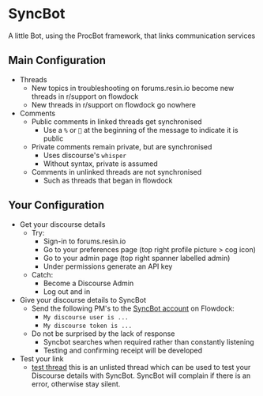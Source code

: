 # SyncBot

A little Bot, using the ProcBot framework, that links communication services

## Main Configuration

* Threads
  * New topics in troubleshooting on forums.resin.io become new threads in r/support on flowdock
  * New threads in r/support on flowdock go nowhere
* Comments
  * Public comments in linked threads get synchronised
    * Use a `%` or `💬` at the beginning of the message to indicate it is public
  * Private comments remain private, but are synchronised
    * Uses discourse's `whisper`
    * Without syntax, private is assumed
  * Comments in unlinked threads are not synchronised
    * Such as threads that began in flowdock

## Your Configuration

* Get your discourse details
  * Try:
    * Sign-in to forums.resin.io
    * Go to your preferences page (top right profile picture > cog icon)
    * Go to your admin page (top right spanner labelled admin)
    * Under permissions generate an API key
  * Catch:
    * Become a Discourse Admin
    * Log out and in
* Give your discourse details to SyncBot
  * Send the following PM's to the [SyncBot account](https://www.flowdock.com/app/private/281020) on Flowdock:
    * `My discourse user is ...`
    * `My discourse token is ...`
  * Do not be surprised by the lack of response
    * Syncbot searches when required rather than constantly listening
    * Testing and confirming receipt will be developed
* Test your link
  * [test thread](https://www.flowdock.com/app/rulemotion/user_happiness/threads/XY9ykgPS8EFABsLL57aCXMRxf44) this is an unlisted thread which can be used to test your Discourse details with SyncBot. SyncBot will complain if there is an error, otherwise stay silent.
